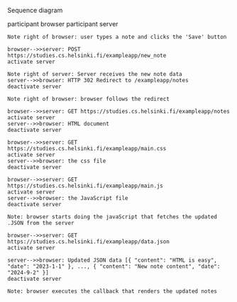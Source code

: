 Sequence diagram

participant browser
participant server

    Note right of browser: user types a note and clicks the 'Save' button

    browser-->>server: POST https://studies.cs.helsinki.fi/exampleapp/new_note
    activate server

    Note right of server: Server receives the new note data
    server-->>browser: HTTP 302 Redirect to /exampleapp/notes
    deactivate server

    Note right of browser: browser follows the redirect

    browser-->>server: GET https://studies.cs.helsinki.fi/exampleapp/notes
    activate server
    server-->>browser: HTML document
    deactivate server

    browser-->>server: GET https://studies.cs.helsinki.fi/exampleapp/main.css
    activate server
    server-->>browser: the css file
    deactivate server

    browser-->>server: GET https://studies.cs.helsinki.fi/exampleapp/main.js
    activate server
    server-->>browser: the JavaScript file
    deactivate server

    Note: browser starts doing the javaScript that fetches the updated .JSON from the server

    browser-->>server: GET https://studies.cs.helsinki.fi/exampleapp/data.json
    activate server

    server-->>browser: Updated JSON data [{ "content": "HTML is easy", "date": "2023-1-1" }, ..., { "content": "New note content", "date": "2024-9-2" }]
    deactivate server

    Note: browser executes the callback that renders the updated notes
